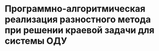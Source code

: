 # Программно-алгоритмическая реализация разностного метода при решении краевой задачи для системы ОДУ
